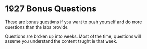 # 1927 Bonus Questions

These are bonus questions if you want to push yourself and do more questions than the labs provide.

Questions are broken up into weeks.
Most of the time, questions will assume you understand the content taught in that week.
